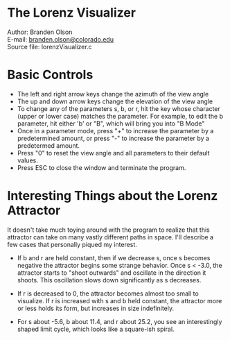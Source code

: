 The Lorenz Visualizer
=====================
Author: Branden Olson  
E-mail: branden.olson@colorado.edu  
Source file: lorenzVisualizer.c  

Basic Controls
==============

* The left and right arrow keys change the azimuth of the view angle
* The up and down arrow keys change the elevation of the view angle
* To change any of the parameters s, b, or r, hit the key whose character 
   (upper or lower case) matches the parameter. For example, to edit the b
   parameter, hit either 'b' or "B", which will bring you into "B Mode"
* Once in a parameter mode, press "+" to increase the parameter by a
   predetermined amount, or press "-" to increase the parameter by a
   predetermed amount.
* Press "0" to reset the view angle and all parameters to their default values.
* Press ESC to close the window and terminate the program.

Interesting Things about the Lorenz Attractor
=============================================

It doesn't take much toying around with the program to realize that this
attractor can take on many vastly different paths in space.
I'll describe a few cases that personally piqued my interest.

* If b and r are held constant, then if we decrease s, once s becomes negative
   the attractor begins some strange behavior. Once s < -3.0, the attractor
   starts to "shoot outwards" and oscillate in the direction it shoots.
   This oscillation slows down significantly as s decreases.

* If r is decreased to 0, the attractor becomes almost too small to visualize.
   If r is increased with s and b held constant, the attractor more or less
   holds its form, but increases in size indefinitely. 

* For s about -5.6, b about 11.4, and r about 25.2, you see an interestingly
   shaped limit cycle, which looks like a square-ish spiral.

